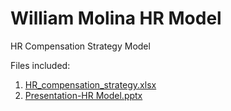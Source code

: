 # William Molina HR Model
HR Compensation Strategy Model

Files included:
1. <a href="https://github.com/wlmolina/wlm-HRModel/raw/master/HR_compensation_strategy.xlsx">HR_compensation_strategy.xlsx</a>
2. <a href="https://github.com/wlmolina/wlm-HRModel/raw/master/Presentation-HR Model.pptx">Presentation-HR Model.pptx<a/>
